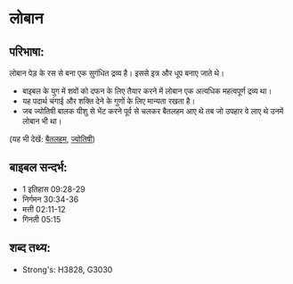 # लोबान #

## परिभाषा: ##

लोबान पेड़ के रस से बना एक सुगंधित द्रव्य है। इससे इत्र और धूप बनाए जाते थे।

* बाइबल के युग में शवों को दफन के लिए तैयार करने में लोबान एक अत्यधिक महत्वपूर्ण द्रव्य था।
* यह पदार्थ चंगाई और शक्ति देने के गुणों के लिए मान्यता रखता है।
* जब ज्योतिषी बालक यीशु से भेंट करने पूर्व से चलकर बैतलहम आए थे तब जो उपहार वे लाए थे उनमें लोबान भी था।

(यह भी देखें: [बैतलहम](../bethlehem.md), [ज्योतिषी](../learnedmen.md))

## बाइबल सन्दर्भ: ##

* 1 इतिहास 09:28-29
* निर्गमन 30:34-36
* मत्ती 02:11-12
* गिनती 05:15

## शब्द तथ्य: ##

* Strong's: H3828, G3030
